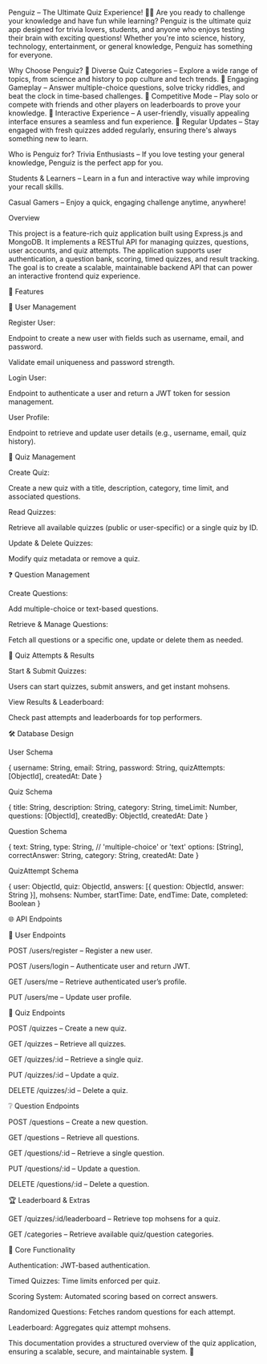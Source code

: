 Penguiz – The Ultimate Quiz Experience! 🐧💡
Are you ready to challenge your knowledge and have fun while learning? Penguiz is the ultimate quiz app designed for trivia lovers, students, and anyone who enjoys testing their brain with exciting questions! Whether you're into science, history, technology, entertainment, or general knowledge, Penguiz has something for everyone.

Why Choose Penguiz?
🔹 Diverse Quiz Categories – Explore a wide range of topics, from science and history to pop culture and tech trends.
🔹 Engaging Gameplay – Answer multiple-choice questions, solve tricky riddles, and beat the clock in time-based challenges.
🔹 Competitive Mode – Play solo or compete with friends and other players on leaderboards to prove your knowledge.
🔹 Interactive Experience – A user-friendly, visually appealing interface ensures a seamless and fun experience.
🔹 Regular Updates – Stay engaged with fresh quizzes added regularly, ensuring there's always something new to learn.

Who is Penguiz for?
Trivia Enthusiasts – If you love testing your general knowledge, Penguiz is the perfect app for you.

Students & Learners – Learn in a fun and interactive way while improving your recall skills.

Casual Gamers – Enjoy a quick, engaging challenge anytime, anywhere!

Overview

This project is a feature-rich quiz application built using Express.js and MongoDB. It implements a RESTful API for managing quizzes, questions, user accounts, and quiz attempts. The application supports user authentication, a question bank, scoring, timed quizzes, and result tracking. The goal is to create a scalable, maintainable backend API that can power an interactive frontend quiz experience.

📌 Features

👥 User Management

Register User:

Endpoint to create a new user with fields such as username, email, and password.

Validate email uniqueness and password strength.

Login User:

Endpoint to authenticate a user and return a JWT token for session management.

User Profile:

Endpoint to retrieve and update user details (e.g., username, email, quiz history).

📝 Quiz Management

Create Quiz:

Create a new quiz with a title, description, category, time limit, and associated questions.

Read Quizzes:

Retrieve all available quizzes (public or user-specific) or a single quiz by ID.

Update & Delete Quizzes:

Modify quiz metadata or remove a quiz.

❓ Question Management

Create Questions:

Add multiple-choice or text-based questions.

Retrieve & Manage Questions:

Fetch all questions or a specific one, update or delete them as needed.

🎯 Quiz Attempts & Results

Start & Submit Quizzes:

Users can start quizzes, submit answers, and get instant mohsens.

View Results & Leaderboard:

Check past attempts and leaderboards for top performers.

🛠️ Database Design

User Schema

{
  username: String,
  email: String,
  password: String,
  quizAttempts: [ObjectId],
  createdAt: Date
}

Quiz Schema

{
  title: String,
  description: String,
  category: String,
  timeLimit: Number,
  questions: [ObjectId],
  createdBy: ObjectId,
  createdAt: Date
}

Question Schema

{
  text: String,
  type: String, // 'multiple-choice' or 'text'
  options: [String],
  correctAnswer: String,
  category: String,
  createdAt: Date
}

QuizAttempt Schema

{
  user: ObjectId,
  quiz: ObjectId,
  answers: [{ question: ObjectId, answer: String }],
  mohsens: Number,
  startTime: Date,
  endTime: Date,
  completed: Boolean
}

🌐 API Endpoints

🔑 User Endpoints

POST /users/register – Register a new user.

POST /users/login – Authenticate user and return JWT.

GET /users/me – Retrieve authenticated user’s profile.

PUT /users/me – Update user profile.

📄 Quiz Endpoints

POST /quizzes – Create a new quiz.

GET /quizzes – Retrieve all quizzes.

GET /quizzes/:id – Retrieve a single quiz.

PUT /quizzes/:id – Update a quiz.

DELETE /quizzes/:id – Delete a quiz.

❔ Question Endpoints

POST /questions – Create a new question.

GET /questions – Retrieve all questions.

GET /questions/:id – Retrieve a single question.

PUT /questions/:id – Update a question.

DELETE /questions/:id – Delete a question.

🏆 Leaderboard & Extras

GET /quizzes/:id/leaderboard – Retrieve top mohsens for a quiz.

GET /categories – Retrieve available quiz/question categories.

🔄 Core Functionality

Authentication: JWT-based authentication.

Timed Quizzes: Time limits enforced per quiz.

Scoring System: Automated scoring based on correct answers.

Randomized Questions: Fetches random questions for each attempt.

Leaderboard: Aggregates quiz attempt mohsens.

This documentation provides a structured overview of the quiz application, ensuring a scalable, secure, and maintainable system. 🚀

